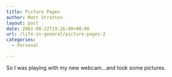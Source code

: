 ```yaml
---
title: Picture Pages
author: Matt Stratton
layout: post
date: 2002-08-22T19:26:00+00:00
url: /life-in-general/picture-pages-2
categories:
  - Personal

---
```

So I was playing with my new webcam&#8230;and took some pictures.